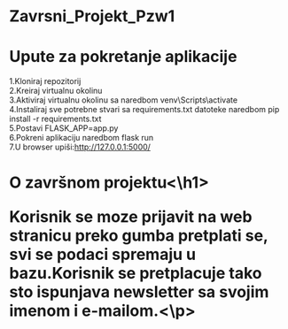 # Zavrsni_Projekt_Pzw1

# Upute za pokretanje aplikacije

1.Kloniraj repozitorij <br>
2.Kreiraj virtualnu okolinu <br>
3.Aktiviraj virtualnu okolinu sa naredbom venv\Scripts\activate <br>
4.Instaliraj sve potrebne stvari sa requirements.txt datoteke naredbom pip install -r requirements.txt <br>
5.Postavi FLASK_APP=app.py <br>
6.Pokreni aplikaciju naredbom flask run <br>
7.U browser upiši:http://127.0.0.1:5000/ <br>

<h1>O završnom projektu<\h1>

<p>Korisnik se moze prijavit na web stranicu preko gumba pretplati se, svi se podaci spremaju u bazu.Korisnik se pretplacuje tako sto ispunjava newsletter sa svojim imenom i e-mailom.<\p>
